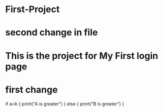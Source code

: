 # First-Project

# second change in file
# This is the project for My First login page
# first change

if a>b {
    print("A is greater")
} else {
    print("B is greater")
}

